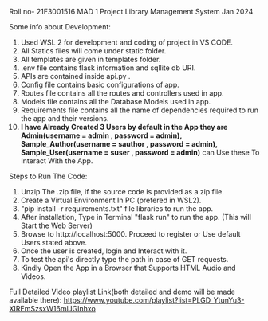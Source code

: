 Roll no- 21F3001516
MAD 1 Project Library Management System Jan 2024 

Some info about Development:
1. Used WSL 2 for development and coding of project in VS CODE.
2. All Statics files will come under static folder.
3. All templates are given in templates folder.
4. .env file contains flask information and sqllite db URI.
5. APIs are contained inside api.py .
6. Config file contains basic configurations of app.
7. Routes file contains all the routes and controllers used in app.
8. Models file contains all the Database Models used in app.
9. Requirements file contains all the name of dependencies required to run the app and their versions.
10. **I have Already Created 3 Users by default in the App they are Admin(username = admin , password = admin), Sample_Author(username = sauthor , password = admin), Sample_User(username = suser , password = admin)** can Use these To Interact With the App.


Steps to Run The Code:
1. Unzip The .zip file, if the source code is provided as a zip file.
2. Create a Virtual Environment In PC (prefered in WSL2).
3. "pip install -r requirements.txt" file libraries to run the app.
4. After installation, Type in Terminal "flask run" to run the app. (This will Start the Web Server)
5. Browse to http://localhost:5000. Proceed to register or Use default Users stated above.
6. Once the user is created, login and Interact with it.
7. To test the api's directly type the path in case of GET requests.
8. Kindly Open the App in a Browser that Supports HTML Audio and Videos.


Full Detailed Video playlist Link(both detailed and demo will be made available there):
https://www.youtube.com/playlist?list=PLGD_YtunYu3-XIREmSzsxW16mlJGInhxo